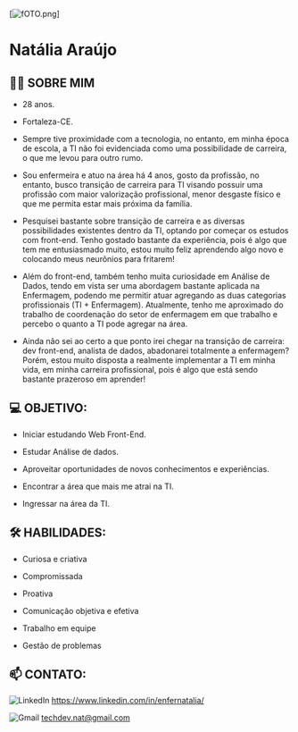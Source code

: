 [![fOTO.png](https://i.postimg.cc/tTwDjk3G/fOTO.png)]

# Natália Araújo

## 👨‍💻 SOBRE MIM

- 28 anos.

- Fortaleza-CE.

- Sempre tive proximidade com a tecnologia, no entanto, em minha época de escola, a TI não foi evidenciada como uma possibilidade de carreira, o que me levou para outro rumo. 

- Sou enfermeira e atuo na área há 4 anos, gosto da profissão, no entanto, busco transição de carreira para TI visando possuir uma profissão com maior valorização profissional, menor desgaste físico e que me permita estar mais próxima da família.

- Pesquisei bastante sobre transição de carreira e as diversas possibilidades existentes dentro da TI, optando por começar os estudos com front-end. Tenho gostado bastante da experiência, pois é algo que tem me entusiasmado muito, estou muito feliz aprendendo algo novo e colocando meus neurônios para fritarem!

- Além do front-end, também tenho muita curiosidade em Análise de Dados, tendo em vista ser uma abordagem bastante aplicada na Enfermagem, podendo me permitir atuar agregando as duas categorias profissionais (TI + Enfermagem). Atualmente, tenho me aproximado do trabalho de coordenação do setor de enfermagem em que trabalho e percebo o quanto a TI pode agregar na área.

- Ainda não sei ao certo a que ponto irei chegar na transição de carreira: dev front-end, analista de dados, abadonarei totalmente a enfermagem? Porém, estou muito disposta a realmente implementar a TI em minha vida, em minha carreira profissional, pois é algo que está sendo bastante prazeroso em aprender!

## 💻 OBJETIVO:
- Iniciar estudando Web Front-End.

- Estudar Análise de dados.

- Aproveitar oportunidades de novos conhecimentos e experiências.

- Encontrar a área que mais me atrai na TI.

- Ingressar na área da TI.

## 🛠️ HABILIDADES:
- Curiosa e criativa

- Compromissada

- Proativa

- Comunicação objetiva e efetiva

- Trabalho em equipe

- Gestão de problemas

## 📫 CONTATO:
![LinkedIn](https://img.shields.io/badge/LinkedIn-0077B5?style=for-the-badge&logo=linkedin&logoColor=white) https://www.linkedin.com/in/enfernatalia/

![Gmail](https://img.shields.io/badge/Gmail-D14836?style=for-the-badge&logo=gmail&logoColor=white) techdev.nat@gmail.com